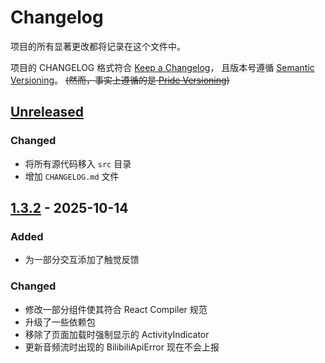 # Changelog

项目的所有显著更改都将记录在这个文件中。

项目的 CHANGELOG 格式符合 [Keep a Changelog]，
且版本号遵循 [Semantic Versioning]。 ~~(然而，事实上遵循的是 [Pride Versioning])~~

## [Unreleased]

### Changed

- 将所有源代码移入 `src` 目录
- 增加 `CHANGELOG.md` 文件

## [1.3.2] - 2025-10-14

### Added

- 为一部分交互添加了触觉反馈

### Changed

- 修改一部分组件使其符合 React Compiler 规范
- 升级了一些依赖包
- 移除了页面加载时强制显示的 ActivityIndicator
- 更新音频流时出现的 BilibiliApiError 现在不会上报

<!-- Links -->

[keep a changelog]: https://keepachangelog.com/en/1.0.0/
[semantic versioning]: https://semver.org/spec/v2.0.0.html
[pride versioning]: https://pridever.org/

<!-- Versions -->

[unreleased]: https://github.com/Author/Repository/compare/v1.3.2...HEAD
[1.3.2]: https://github.com/bbplayer-app/BBPlayer/compare/v1.3.1...v1.3.2
